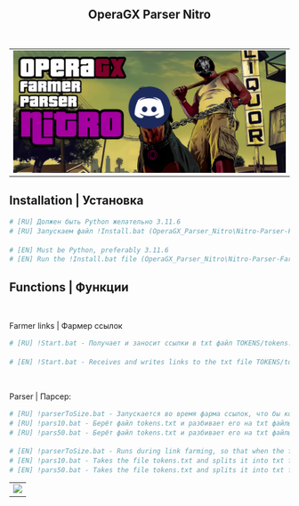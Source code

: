 <p align="center">

  <h2 align="center">OperaGX Parser Nitro</h2>
  <p align="center">
    <br> 
    
  </p>
  
  <table align="center">
    <tr>
    <td>
      <img src="png/operagx.png">
    </td>
    </tr>
  </table>

## Installation | Установка

```bash
# [RU] Должен быть Python желательно 3.11.6
# [RU] Запускаем файл !Install.bat (OperaGX_Parser_Nitro\Nitro-Parser-Farmer\Install.bat)

# [EN] Must be Python, preferably 3.11.6
# [EN] Run the !Install.bat file (OperaGX_Parser_Nitro\Nitro-Parser-Farmer\Install.bat)
```

## Functions | Функции
<br>


Farmer links | Фармер ссылок

```bash
# [RU] !Start.bat - Получает и заносит ссылки в txt файл TOKENS/tokens.txt

# [EN] !Start.bat - Receives and writes links to the txt file TOKENS/tokens.txt
```
<br>


Parser | Парсер:

```bash
# [RU] !parserToSize.bat - Запускается во время фарма ссылок, что бы когда файл не набирал большой вес.
# [RU] !pars10.bat - Берёт файл tokens.txt и разбивает его на txt файлы по 10 строк, после чего перемещает в папку Pars-10
# [RU] !pars50.bat - Берёт файл tokens.txt и разбивает его на txt файлы по 50 строк, после чего перемещает в папку Pars-50

# [EN] !parserToSize.bat - Runs during link farming, so that when the file does not gain a lot of weight.
# [EN] !pars10.bat - Takes the file tokens.txt and splits it into txt files of 10 lines, and then moves it to the Pars-10
# [EN] !pars50.bat - Takes the file tokens.txt and splits it into txt files of 50 lines, and then moves it to the Pars-50
```
  <table align="center">
    <tr>
    <td>
      <img src="png/klintog.png">
    </td>
    </tr>
  </table>

